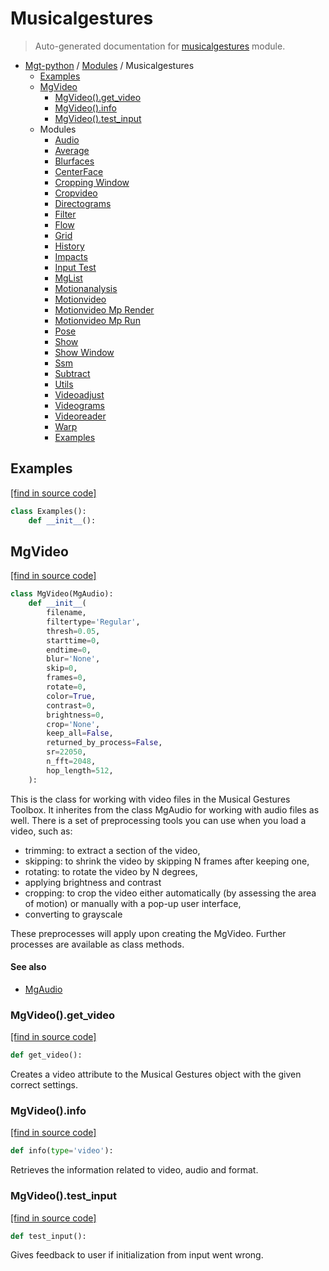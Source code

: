 # Musicalgestures

> Auto-generated documentation for [musicalgestures](https://github.com/fourMs/MGT-python/blob/master/musicalgestures/__init__.py) module.

- [Mgt-python](../README.md#mgt-python) / [Modules](../MODULES.md#mgt-python-modules) / Musicalgestures
    - [Examples](#examples)
    - [MgVideo](#mgvideo)
        - [MgVideo().get_video](#mgvideoget_video)
        - [MgVideo().info](#mgvideoinfo)
        - [MgVideo().test_input](#mgvideotest_input)
    - Modules
        - [Audio](_audio.md#audio)
        - [Average](_average.md#average)
        - [Blurfaces](_blurfaces.md#blurfaces)
        - [CenterFace](_centerface.md#centerface)
        - [Cropping Window](_cropping_window.md#cropping-window)
        - [Cropvideo](_cropvideo.md#cropvideo)
        - [Directograms](_directograms.md#directograms)
        - [Filter](_filter.md#filter)
        - [Flow](_flow.md#flow)
        - [Grid](_grid.md#grid)
        - [History](_history.md#history)
        - [Impacts](_impacts.md#impacts)
        - [Input Test](_input_test.md#input-test)
        - [MgList](_mglist.md#mglist)
        - [Motionanalysis](_motionanalysis.md#motionanalysis)
        - [Motionvideo](_motionvideo.md#motionvideo)
        - [Motionvideo Mp Render](_motionvideo_mp_render.md#motionvideo-mp-render)
        - [Motionvideo Mp Run](_motionvideo_mp_run.md#motionvideo-mp-run)
        - [Pose](_pose.md#pose)
        - [Show](_show.md#show)
        - [Show Window](_show_window.md#show-window)
        - [Ssm](_ssm.md#ssm)
        - [Subtract](_subtract.md#subtract)
        - [Utils](_utils.md#utils)
        - [Videoadjust](_videoadjust.md#videoadjust)
        - [Videograms](_videograms.md#videograms)
        - [Videoreader](_videoreader.md#videoreader)
        - [Warp](_warp.md#warp)
        - [Examples](examples/index.md#examples)

## Examples

[[find in source code]](https://github.com/fourMs/MGT-python/blob/master/musicalgestures/__init__.py#L172)

```python
class Examples():
    def __init__():
```

## MgVideo

[[find in source code]](https://github.com/fourMs/MGT-python/blob/master/musicalgestures/__init__.py#L9)

```python
class MgVideo(MgAudio):
    def __init__(
        filename,
        filtertype='Regular',
        thresh=0.05,
        starttime=0,
        endtime=0,
        blur='None',
        skip=0,
        frames=0,
        rotate=0,
        color=True,
        contrast=0,
        brightness=0,
        crop='None',
        keep_all=False,
        returned_by_process=False,
        sr=22050,
        n_fft=2048,
        hop_length=512,
    ):
```

This is the class for working with video files in the Musical Gestures Toolbox. It inherites from the class MgAudio for working with audio files as well.
There is a set of preprocessing tools you can use when you load a video, such as:
- trimming: to extract a section of the video,
- skipping: to shrink the video by skipping N frames after keeping one,
- rotating: to rotate the video by N degrees,
- applying brightness and contrast
- cropping: to crop the video either automatically (by assessing the area of motion) or manually with a pop-up user interface,
- converting to grayscale

These preprocesses will apply upon creating the MgVideo. Further processes are available as class methods.

#### See also

- [MgAudio](_audio.md#mgaudio)

### MgVideo().get_video

[[find in source code]](https://github.com/fourMs/MGT-python/blob/master/musicalgestures/__init__.py#L140)

```python
def get_video():
```

Creates a video attribute to the Musical Gestures object with the given correct settings.

### MgVideo().info

[[find in source code]](https://github.com/fourMs/MGT-python/blob/master/musicalgestures/__init__.py#L127)

```python
def info(type='video'):
```

Retrieves the information related to video, audio and format.

### MgVideo().test_input

[[find in source code]](https://github.com/fourMs/MGT-python/blob/master/musicalgestures/__init__.py#L123)

```python
def test_input():
```

Gives feedback to user if initialization from input went wrong.

